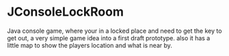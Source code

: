 # JConsoleLockRoom
Java console game, where your in a locked place and need to get the key to get out, a very simple game idea into a first draft prototype. also it has a little map to show the players location and what is near by.
